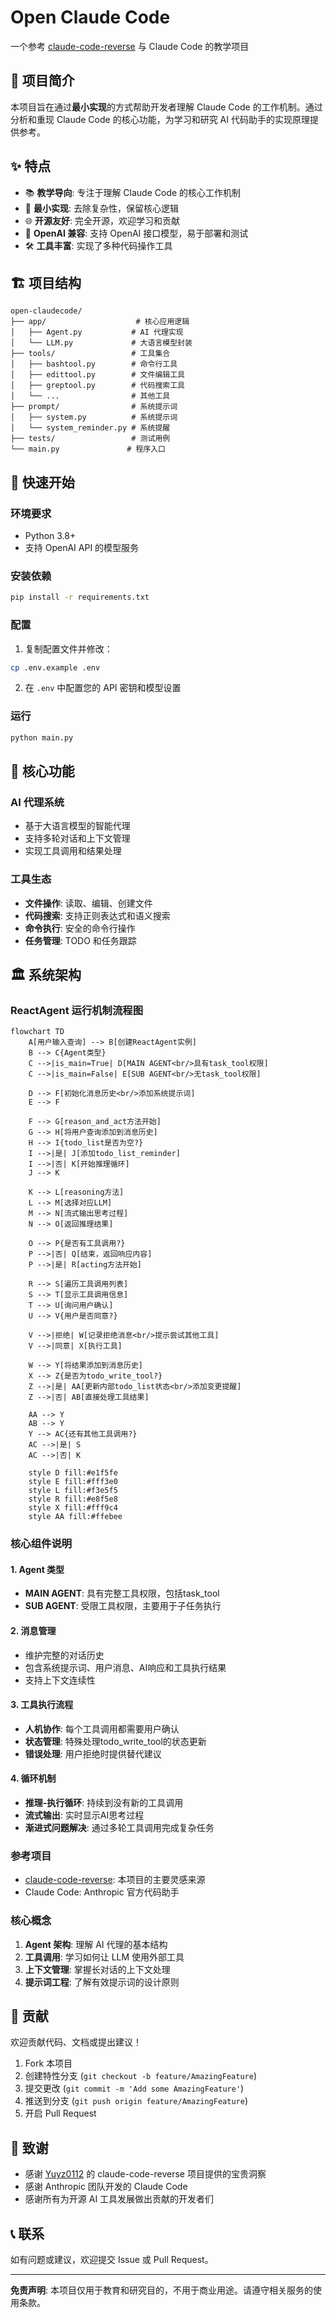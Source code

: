 # Open Claude Code

一个参考 [claude-code-reverse](https://github.com/Yuyz0112/claude-code-reverse) 与 Claude Code 的教学项目

## 🎯 项目简介

本项目旨在通过**最小实现**的方式帮助开发者理解 Claude Code 的工作机制。通过分析和重现 Claude Code 的核心功能，为学习和研究 AI 代码助手的实现原理提供参考。

## ✨ 特点

- 📚 **教学导向**: 专注于理解 Claude Code 的核心工作机制
- 🎯 **最小实现**: 去除复杂性，保留核心逻辑
- 🌐 **开源友好**: 完全开源，欢迎学习和贡献
- 🔌 **OpenAI 兼容**: 支持 OpenAI 接口模型，易于部署和测试
- 🛠️ **工具丰富**: 实现了多种代码操作工具

## 🏗️ 项目结构

```
open-claudecode/
├── app/                    # 核心应用逻辑
│   ├── Agent.py           # AI 代理实现
│   └── LLM.py             # 大语言模型封装
├── tools/                 # 工具集合
│   ├── bashtool.py        # 命令行工具
│   ├── edittool.py        # 文件编辑工具
│   ├── greptool.py        # 代码搜索工具
│   └── ...                # 其他工具
├── prompt/                # 系统提示词
│   ├── system.py          # 系统提示词
│   └── system_reminder.py # 系统提醒
├── tests/                 # 测试用例
└── main.py               # 程序入口
```

## 🚀 快速开始

### 环境要求

- Python 3.8+
- 支持 OpenAI API 的模型服务

### 安装依赖

```bash
pip install -r requirements.txt
```

### 配置

1. 复制配置文件并修改：
```bash
cp .env.example .env
```

2. 在 `.env` 中配置您的 API 密钥和模型设置

### 运行

```bash
python main.py
```

## 🔧 核心功能

### AI 代理系统
- 基于大语言模型的智能代理
- 支持多轮对话和上下文管理
- 实现工具调用和结果处理

### 工具生态
- **文件操作**: 读取、编辑、创建文件
- **代码搜索**: 支持正则表达式和语义搜索
- **命令执行**: 安全的命令行操作
- **任务管理**: TODO 和任务跟踪

## 🏛️ 系统架构

### ReactAgent 运行机制流程图

```mermaid
flowchart TD
    A[用户输入查询] --> B[创建ReactAgent实例]
    B --> C{Agent类型}
    C -->|is_main=True| D[MAIN AGENT<br/>具有task_tool权限]
    C -->|is_main=False| E[SUB AGENT<br/>无task_tool权限]
    
    D --> F[初始化消息历史<br/>添加系统提示词]
    E --> F
    
    F --> G[reason_and_act方法开始]
    G --> H[将用户查询添加到消息历史]
    H --> I{todo_list是否为空?}
    I -->|是| J[添加todo_list_reminder]
    I -->|否| K[开始推理循环]
    J --> K
    
    K --> L[reasoning方法]
    L --> M[选择对应LLM]
    M --> N[流式输出思考过程]
    N --> O[返回推理结果]
    
    O --> P{是否有工具调用?}
    P -->|否| Q[结束，返回响应内容]
    P -->|是| R[acting方法开始]
    
    R --> S[遍历工具调用列表]
    S --> T[显示工具调用信息]
    T --> U[询问用户确认]
    U --> V{用户是否同意?}
    
    V -->|拒绝| W[记录拒绝消息<br/>提示尝试其他工具]
    V -->|同意| X[执行工具]
    
    W --> Y[将结果添加到消息历史]
    X --> Z{是否为todo_write_tool?}
    Z -->|是| AA[更新内部todo_list状态<br/>添加变更提醒]
    Z -->|否| AB[直接处理工具结果]
    
    AA --> Y
    AB --> Y
    Y --> AC{还有其他工具调用?}
    AC -->|是| S
    AC -->|否| K
    
    style D fill:#e1f5fe
    style E fill:#fff3e0
    style L fill:#f3e5f5
    style R fill:#e8f5e8
    style X fill:#fff9c4
    style AA fill:#ffebee
```

### 核心组件说明

#### 1. Agent 类型
- **MAIN AGENT**: 具有完整工具权限，包括task_tool
- **SUB AGENT**: 受限工具权限，主要用于子任务执行

#### 2. 消息管理
- 维护完整的对话历史
- 包含系统提示词、用户消息、AI响应和工具执行结果
- 支持上下文连续性

#### 3. 工具执行流程
- **人机协作**: 每个工具调用都需要用户确认
- **状态管理**: 特殊处理todo_write_tool的状态更新
- **错误处理**: 用户拒绝时提供替代建议

#### 4. 循环机制
- **推理-执行循环**: 持续到没有新的工具调用
- **流式输出**: 实时显示AI思考过程
- **渐进式问题解决**: 通过多轮工具调用完成复杂任务

### 参考项目
- [claude-code-reverse](https://github.com/Yuyz0112/claude-code-reverse): 本项目的主要灵感来源
- Claude Code: Anthropic 官方代码助手

### 核心概念
1. **Agent 架构**: 理解 AI 代理的基本结构
2. **工具调用**: 学习如何让 LLM 使用外部工具
3. **上下文管理**: 掌握长对话的上下文处理
4. **提示词工程**: 了解有效提示词的设计原则

## 🤝 贡献

欢迎贡献代码、文档或提出建议！

1. Fork 本项目
2. 创建特性分支 (`git checkout -b feature/AmazingFeature`)
3. 提交更改 (`git commit -m 'Add some AmazingFeature'`)
4. 推送到分支 (`git push origin feature/AmazingFeature`)
5. 开启 Pull Request

## 🙏 致谢

- 感谢 [Yuyz0112](https://github.com/Yuyz0112) 的 claude-code-reverse 项目提供的宝贵洞察
- 感谢 Anthropic 团队开发的 Claude Code
- 感谢所有为开源 AI 工具发展做出贡献的开发者们

## 📞 联系

如有问题或建议，欢迎提交 Issue 或 Pull Request。

---

**免责声明**: 本项目仅用于教育和研究目的，不用于商业用途。请遵守相关服务的使用条款。
